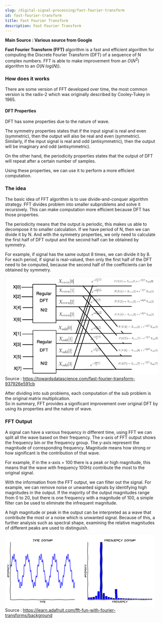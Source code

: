 ```yaml
---
slug: /digital-signal-processing/fast-fourier-transform
id: fast-fourier-transform
title: Fast Fourier Transform
description: Fast Fourier Transform
---
```


**Main Source : Various source from Google**

**Fast Fourier Transform (FFT)** algorithm is a fast and efficient algorithm for computing the Discrete Fourier Transform (DFT) of a sequence of N complex numbers. FFT is able to make improvement from an $O(N^2)$ algorithm to an $O(N \: log (N))$.

### How does it works

There are some version of FFT developed over time, the most common version is the radix-2 which was originally described by Cooley-Tukey in 1965.

#### DFT Properties

DFT has some properties due to the nature of wave.

The symmetry properties states that if the input signal is real and even (symmetric), then the output will also be real and even (symmetric).  
Similarly, if the input signal is real and odd (antisymmetric), then the output will be imaginary and odd (antisymmetric).

On the other hand, the periodicity properties states that the output of DFT will repeat after a certain number of samples.

Using these properties, we can use it to perform a more efficient computation.

### The idea

The basic idea of FFT algorithm is to use divide-and-conquer algorithm strategy. FFT divides problem into smaller subproblems and solve it recursively. This can make computation more efficient because DFT has those properties.

The periodicity means that the output is periodic, this makes us able to decompose it to smaller calculation. If we have period of N, then we can divide it by N. And with the symmetry properties, we only need to calculate the first half of DFT output and the second half can be obtained by symmetry.

For example, if signal has the same output 8 times, we can divide it by 8. For each period, if signal is real-valued, then only the first half of the DFT need to be computed, because the second half of the coefficients can be obtained by symmetry.

![DFT algorithm with divide-and-conquer approach](./fft-example.png)  
Source : https://towardsdatascience.com/fast-fourier-transform-937926e591cb

After dividing into sub problems, each computation of the sub problem is the original matrix multiplication.  
So in summary, FFT provides a significant improvement over original DFT by using its properties and the nature of wave.

### FFT Output

A signal can have a various frequency in different time, using FFT we can split all the wave based on their frequency. The x-axis of FFT output shows the frequency bin or the frequency group. The y-axis represent the magnitude of corresponding frequency. Magnitude means how strong or how significant is the contribution of that wave.

For example, if in the x-axis = 100 there is a peak or high magnitude, this means that the wave with frequency 100Hz contribute the most to the original signal.

With the information from the FFT output, we can filter out the signal. For example, we can remove noise or unwanted signals by identifying high magnitudes in the output. If the majority of the output magnitudes range from 0 to 20, but there is one frequency with a magnitude of 100, a simple filter can be used to eliminate the infrequent magnitude.

A high magnitude or peak in the output can be interpreted as a wave that contribute the most or a noise which is unwanted signal. Because of this, a further analysis such as spectral shape, examining the relative magnitudes of different peaks are used to distinguish.

![Fourier transform output](./fft-output.png)  
Source : https://learn.adafruit.com/fft-fun-with-fourier-transforms/background
